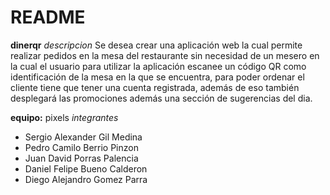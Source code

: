 # README

**dinerqr**
_descripcion_
Se desea crear una aplicación web la cual permite realizar pedidos en la mesa del restaurante sin
necesidad de un mesero en la cual el usuario para utilizar la aplicación escanee un código QR
como identificación de la mesa en la que se encuentra, para poder ordenar el cliente tiene que
tener una cuenta registrada, además de eso también desplegará las promociones además una
sección de sugerencias del dia.

**equipo:** pixels 
_integrantes_

- Sergio Alexander Gil Medina
- Pedro Camilo Berrio Pinzon
- Juan David Porras Palencia
- Daniel Felipe Bueno Calderon
- Diego Alejandro Gomez Parra
